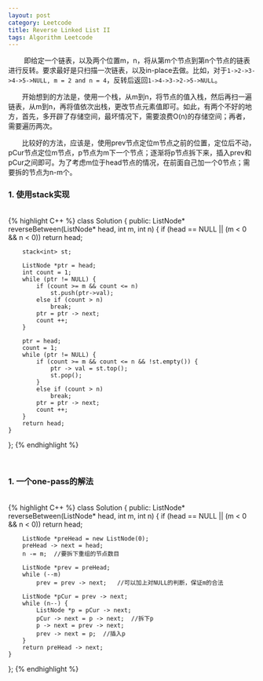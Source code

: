 ```yaml
---
layout: post
category: Leetcode
title: Reverse Linked List II 
tags: Algorithm Leetcode
---
```


&emsp;&emsp; 即给定一个链表，以及两个位置m，n，将从第m个节点到第n个节点的链表进行反转。要求最好是只扫描一次链表，以及in-place去做。比如，对于`1->2->3->4->5->NULL, m = 2 and n = 4`，反转后返回`1->4->3->2->5->NULL`。

&emsp;&emsp;开始想到的方法是，使用一个栈，从m到n，将节点的值入栈，然后再扫一遍链表，从m到n，再将值依次出栈，更改节点元素值即可。如此，有两个不好的地方，首先，多开辟了存储空间，最坏情况下，需要浪费O(n)的存储空间；再者，需要遍历两次。

<!--more-->

&emsp;&emsp;比较好的方法，应该是，使用prev节点定位m节点之前的位置，定位后不动，pCur节点定位m节点，p节点为m下一个节点；逐渐将p节点拆下来，插入prev和pCur之间即可。为了考虑m位于head节点的情况，在前面自己加一个0节点；需要拆的节点为n-m个。

### 1. 使用stack实现

<br />
{% highlight C++ %}
class Solution {
public:
    ListNode* reverseBetween(ListNode* head, int m, int n) {
        if (head == NULL || (m < 0 && n < 0))
            return head;
        
        stack<int> st;
        
        ListNode *ptr = head;
        int count = 1;
        while (ptr != NULL) {
            if (count >= m && count <= n)
                st.push(ptr->val);
            else if (count > n)
                break;
            ptr = ptr -> next;
            count ++;
        }
        
        ptr = head;
        count = 1;
        while (ptr != NULL) {
            if (count >= m && count <= n && !st.empty()) {
                ptr -> val = st.top();
                st.pop();
            }
            else if (count > n)
                break;
            ptr = ptr -> next;
            count ++;
        }
        return head;
    }
};
{% endhighlight %}

<br />

### 1. 一个one-pass的解法

<br />
{% highlight C++ %}
class Solution {
public:
    ListNode* reverseBetween(ListNode* head, int m, int n) {
        if (head == NULL || (m < 0 && n < 0))
            return head;
        
        ListNode *preHead = new ListNode(0);
        preHead -> next = head;
        n -= m;  //要拆下重组的节点数目

        ListNode *prev = preHead;
        while (--m)
            prev = prev -> next;   //可以加上对NULL的判断，保证m的合法
            
        ListNode *pCur = prev -> next;
        while (n--) {
            ListNode *p = pCur -> next;
            pCur -> next = p -> next;  //拆下p
            p -> next = prev -> next;
            prev -> next = p;  //插入p
        }
        return preHead -> next;
    }
};
{% endhighlight %}